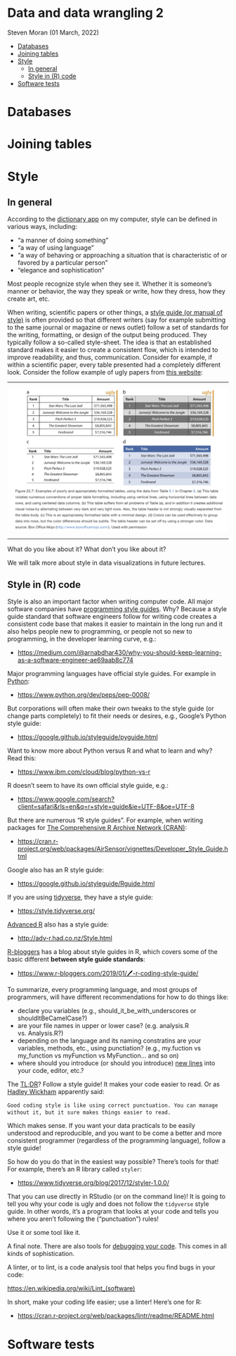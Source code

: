 Data and data wrangling 2
================
Steven Moran
(01 March, 2022)

-   [Databases](#databases)
-   [Joining tables](#joining-tables)
-   [Style](#style)
    -   [In general](#in-general)
    -   [Style in (R) code](#style-in-r-code)
-   [Software tests](#software-tests)

# Databases

# Joining tables

# Style

## In general

According to the [dictionary
app](https://en.wikipedia.org/wiki/Dictionary_(software)) on my
computer, style can be defined in various ways, including:

-   “a manner of doing something”
-   “a way of using language”
-   “a way of behaving or approaching a situation that is characteristic
    of or favored by a particular person”
-   “elegance and sophistication”

Most people recognize style when they see it. Whether it is someone’s
manner or behavior, the way they speak or write, how they dress, how
they create art, etc.

When writing, scientific papers or other things, a [style guide (or
manual of style)](https://en.wikipedia.org/wiki/Style_guide) is often
provided so that different writers (say for example submitting to the
same journal or magazine or news outlet) follow a set of standards for
the writing, formatting, or design of the output being produced. They
typically follow a so-called style-sheet. The idea is that an
established standard makes it easier to create a consistent flow, which
is intended to improve readability, and thus, communication. Consider
for example, if within a scientific paper, every table presented had a
completely different look. Consider the follow example of ugly papers
from [this
website](https://clauswilke.com/dataviz/figure-titles-captions.html):

------------------------------------------------------------------------

![Ugly tables.](ugly_tables_example.png)

------------------------------------------------------------------------

What do you like about it? What don’t you like about it?

We will talk more about style in data visualizations in future lectures.

## Style in (R) code

Style is also an important factor when writing computer code. All major
software companies have [programming style
guides](https://en.wikipedia.org/wiki/Programming_style). Why? Because a
style guide standard that software engineers follow for writing code
creates a consistent code base that makes it easier to maintain in the
long run and it also helps people new to programming, or people not so
new to programming, in the developer learning curve, e.g.:

-   <https://medium.com/@arnabdhar430/why-you-should-keep-learning-as-a-software-engineer-ae69aab8c774>

Major programming languages have official style guides. For example in
[Python](https://en.wikipedia.org/wiki/Python_(programming_language)):

-   <https://www.python.org/dev/peps/pep-0008/>

But corporations will often make their own tweaks to the style guide (or
change parts completely) to fit their needs or desires, e.g., Google’s
Python style guide:

-   <https://google.github.io/styleguide/pyguide.html>

Want to know more about Python versus R and what to learn and why? Read
this:

-   <https://www.ibm.com/cloud/blog/python-vs-r>

R doesn’t seem to have its own official style guide, e.g.:

-   <https://www.google.com/search?client=safari&rls=en&q=r+style+guide&ie=UTF-8&oe=UTF-8>

But there are numerous “R style guides”. For example, when writing
packages for [The Comprehensive R Archive Network
(CRAN)](https://cran.r-project.org):

-   <https://cran.r-project.org/web/packages/AirSensor/vignettes/Developer_Style_Guide.html>

Google also has an R style guide:

-   <https://google.github.io/styleguide/Rguide.html>

If you are using [tidyverse](https://www.tidyverse.org), they have a
style guide:

-   <https://style.tidyverse.org/>

[Advanced R](http://adv-r.had.co.nz) also has a style guide:

-   <http://adv-r.had.co.nz/Style.html>

[R-bloggers]() has a blog about style guides in R, which covers some of
the basic different **between style guide standards**:

-   <a href="https://www.r-bloggers.com/2019/01/🖊-r-coding-style-guide/" class="uri">https://www.r-bloggers.com/2019/01/🖊-r-coding-style-guide/</a>

To summarize, every programming language, and most groups of
programmers, will have different recommendations for how to do things
like:

-   declare you variables (e.g., should_it_be_with_underscores or
    shouldItBeCamelCase?)
-   are your file names in upper or lower case? (e.g. analysis.R
    vs. Analysis.R?)
-   depending on the language and its naming constratins are your
    variables, methods, etc., using punctiation? (e.g., my.fuction vs
    my_function vs myFunction vs MyFunction… and so on)
-   where should you introduce (or should you introduce) [new
    lines](https://en.wikipedia.org/wiki/Newline) into your code,
    editor, etc.?

The
[TL;DR](https://en.wikipedia.org/wiki/Wikipedia:Too_long;_didn%27t_read)?
Follow a style guide! It makes your code easier to read. Or as [Hadley
Wickham](https://en.wikipedia.org/wiki/Hadley_Wickham) apparently said:

    Good coding style is like using correct punctuation. You can manage without it, but it sure makes things easier to read. 

Which makes sense. If you want your data practicals to be easily
understood and reproducible, and you want to be come a better and more
consistent programmer (regardless of the programming language), follow a
style guide!

So how do you do that in the easiest way possible? There’s tools for
that! For example, there’s an R library called `styler`:

-   <https://www.tidyverse.org/blog/2017/12/styler-1.0.0/>

That you can use directly in RStudio (or on the command line)! It is
going to tell you why your code is ugly and does not follow the
`tidyverse` style guide. In other words, it’s a program that looks at
your code and tells you where you aren’t following the (“punctuation”)
rules!

Use it or some tool like it.

A final note. There are also tools for [debugging your
code](https://en.wikipedia.org/wiki/Debugging). This comes in all kinds
of sophistication.

A linter, or to lint, is a code analysis tool that helps you find bugs
in your code:

<https://en.wikipedia.org/wiki/Lint_(software)>

In short, make your coding life easier; use a linter! Here’s one for R:

-   <https://cran.r-project.org/web/packages/lintr/readme/README.html>

# Software tests
